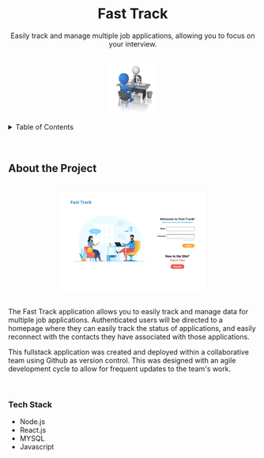 <!-- PROJECT TITLE -->
<div align="center">
    <h1 align="center">Fast Track</h1>
    <p align="center">Easily track and manage multiple job applications, allowing you to focus on your interview.</p>
    <br/>
    <img src="images/fastTrack.jpg" alt="logo" width="100" height="100">
</div>
<br/>



<!-- TABLE OF CONTENTS -->
<details>
    <summary>Table of Contents</summary>
        <ol>
            <li><a href="#about-the-project">About the Project</a>
            <ul>
            <li><a href="#tech-stack">Tech Stack</a></li>
            </ul>
        </ol>
</details>

<br/>
<br/>

<!-- ABOUT THE PROJECT -->
## About the Project
<br/>
<div align="center">
    <img src="images/homePage.png" alt="Login Page" width="300" height="200">
    <br/>
    <br/>
    <p align="left">The Fast Track application allows you to easily track and manage data for multiple job applications. Authenticated users will be directed to a homepage where they can easily track the status of applications, and easily reconnect with the contacts they have associated with those applications.</p>
    <p align="left">This fullstack application was created and deployed within a collaborative team using Github as version control. This was designed with an agile development cycle to allow for frequent updates to the team's work.</p>
</div>

<br/>

### Tech Stack
* Node.js
* React.js
* MYSQL
* Javascript


